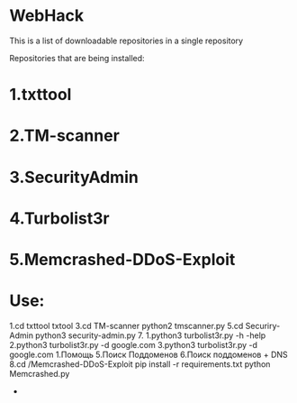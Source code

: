 # WebHack

This is a list of downloadable repositories in a single repository

Repositories that are being installed:

# 1.txttool 
# 2.TM-scanner 
# 3.SecurityAdmin 
# 4.Turbolist3r
# 5.Memcrashed-DDoS-Exploit
 
 # Use:

1.cd txttool
txtool
3.cd TM-scanner
python2 tmscanner.py
5.cd Securiry-Admin
python3 security-admin.py
7. 1.python3 turbolist3r.py -h -help          
 2.python3 turbolist3r.py -d google.com 
 3.python3 turbolist3r.py -d google.com
 1.Помощь
 5.Поиск Поддоменов
 6.Поиск поддоменов + DNS
8.cd /Memcrashed-DDoS-Exploit
pip install -r requirements.txt
python Memcrashed.py 

- 
 

